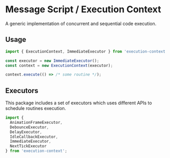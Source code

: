 # Message Script / Execution Context

A generic implementation of concurrent and sequential code execution.

## Usage

```javascript
import { ExecutionContext, ImmediateExecutor } from 'execution-context';

const executor = new ImmediateExecutor();
const context = new ExecutionContext(executor);

context.execute(() => /* some routine */);
```

## Executors

This package includes a set of executors which uses different APIs to schedule routines execution.

```javascript
import {
  AnimationFrameExecutor,
  DebounceExecutor,
  DelayExecutor,
  IdleCallbackExecutor,
  ImmediateExecutor,
  NextTickExecutor
} from 'execution-context';
```
